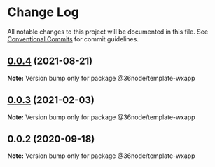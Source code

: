 # Change Log

All notable changes to this project will be documented in this file.
See [Conventional Commits](https://conventionalcommits.org) for commit guidelines.

## [0.0.4](https://github.com/36node/sketch/compare/@36node/template-wxapp@0.0.3...@36node/template-wxapp@0.0.4) (2021-08-21)

**Note:** Version bump only for package @36node/template-wxapp





## [0.0.3](https://github.com/36node/sketch/compare/@36node/template-wxapp@0.0.2...@36node/template-wxapp@0.0.3) (2021-02-03)

**Note:** Version bump only for package @36node/template-wxapp





## 0.0.2 (2020-09-18)

**Note:** Version bump only for package @36node/template-wxapp
